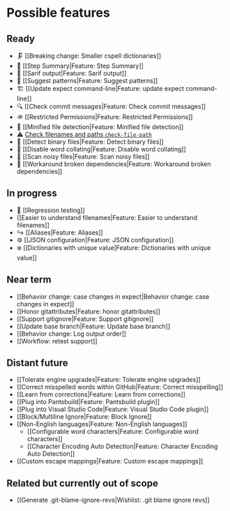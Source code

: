 # Possible features

## Ready

* 🗜️ [[Breaking change: Smaller cspell dictionaries]]
* 📰 [[Step Summary|Feature: Step Summary]]
* 🌟 [[Sarif output|Feature: Sarif output]]
* 🧙 [[Suggest patterns|Feature: Suggest patterns]]
* 🏗️ [[Update expect command-line|Feature: update expect command-line]]
* 🔍 [[Check commit messages|Feature: Check commit messages]]
* 🪖 [[Restricted Permissions|Feature: Restricted Permissions]]
* 🧃 [[Minified file detection|Feature: Minified file detection]]
* ⚠️ [Check filenames and paths `check-file-path`](https://github.com/check-spelling/check-spelling/wiki/Feature%3A-Check-filenames-and-paths#improvements-in-v0021)
* 🧮 [[Detect binary files|Feature: Detect binary files]]
* 🚫 [[Disable word collating|Feature: Disable word collating]]
* 🔕 [[Scan noisy files|Feature: Scan noisy files]]
* 🚧 [[Workaround broken dependencies|Feature: Workaround broken dependencies]]

## In progress

* 🧪 [[Regression testing]]
* [[Easier to understand filenames|Feature: Easier to understand filenames]]
* ↪️ [[Aliases|Feature: Aliases]]
* ⚙️ [[JSON configuration|Feature: JSON configuration]]
* ❄️ [[Dictionaries with unique value|Feature: Dictionaries with unique value]]

## Near term

* [[Behavior change: case changes in expect|Behavior change: case changes in expect]]
* [[Honor gitattributes|Feature: honor gitattributes]]
* [[Support gitignore|Feature: Support gitignore]]
* [[Update base branch|Feature: Update base branch]]
* [[Behavior change: Log output order]]
* [[Workflow: retest support]]

## Distant future

* [[Tolerate engine upgrades|Feature: Tolerate engine upgrades]]
* [[Correct misspelled words within GitHub|Feature: Correct misspelling]]
* [[Learn from corrections|Feature: Learn from corrections]]
* [[Plug into Pantsbuild|Feature: Pantsbuild plugin]]
* [[Plug into Visual Studio Code|Feature: Visual Studio Code plugin]]
* [[Block/Multiline Ignore|Feature: Block Ignore]]
* [[Non-English languages|Feature: Non-English languages]]
  * [[Configurable word characters|Feature: Configurable word characters]]
  * [[Character Encoding Auto Detection|Feature: Character Encoding Auto Detection]]
* [[Custom escape mappings|Feature: Custom escape mappings]]

## Related but currently out of scope

* [[Generate .git-blame-ignore-revs|Wishlist: .git blame ignore revs]]
